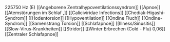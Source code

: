 225750 Hz (E)
[[Angeborene Zentralhypoventilationssyndrom]]
[[Apnoe]]
[[Atemstörungen im Schlaf ,]]
[[Caliciviridae Infections]]
[[Chediak-Higashi-Syndrom]]
[[Hodentorsion]]
[[Hypoventilation]]
[[Ondine Fluch]]
[[Ondine-Syndrom]]
[[Samenstrang Torsion]]
[[Schlafapnoe]]
[[Illness/Sinusitis]]
[[Slow-Virus-Krankheiten]]
[[Stridor]]
[[Winter Erbrechen (Cold - Flu) 0,06]]
[[Zentraler Schlafapnoe]]